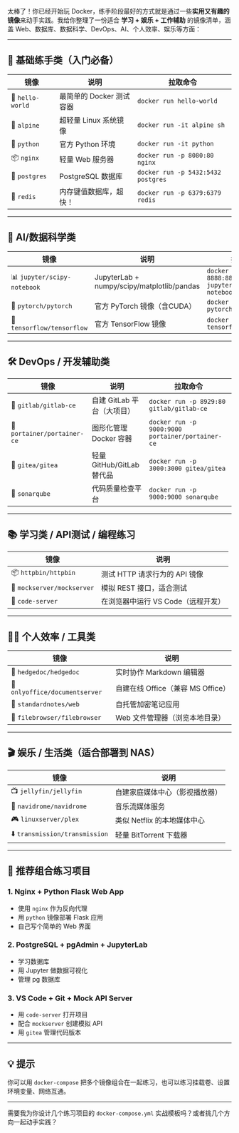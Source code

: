 太棒了！你已经开始玩 Docker，练手阶段最好的方式就是通过一些**实用又有趣的镜像**来动手实践。我给你整理了一份适合 **学习 + 娱乐 + 工作辅助** 的镜像清单，涵盖 Web、数据库、数据科学、DevOps、AI、个人效率、娱乐等方面：

---

## 🚀 基础练手类（入门必备）

| 镜像               | 说明               | 拉取命令                               |
| ---------------- | ---------------- | ---------------------------------- |
| 🐬 `hello-world` | 最简单的 Docker 测试容器 | `docker run hello-world`           |
| 🐧 `alpine`      | 超轻量 Linux 系统镜像   | `docker run -it alpine sh`         |
| 🐍 `python`      | 官方 Python 环境     | `docker run -it python`            |
| 📦 `nginx`       | 轻量 Web 服务器       | `docker run -p 8080:80 nginx`      |
| 🐘 `postgres`    | PostgreSQL 数据库   | `docker run -p 5432:5432 postgres` |
| 🦁 `redis`       | 内存键值数据库，超快！      | `docker run -p 6379:6379 redis`    |

---

## 🧠 AI/数据科学类

| 镜像                          | 说明                                         | 拉取命令                                             |
| --------------------------- | ------------------------------------------ | ------------------------------------------------ |
| 📊 `jupyter/scipy-notebook` | JupyterLab + numpy/scipy/matplotlib/pandas | `docker run -p 8888:8888 jupyter/scipy-notebook` |
| 📘 `pytorch/pytorch`        | 官方 PyTorch 镜像（含CUDA）                       | `docker run -it pytorch/pytorch`                 |
| 🧠 `tensorflow/tensorflow`  | 官方 TensorFlow 镜像                           | `docker run -it tensorflow/tensorflow`           |

---

## 🛠 DevOps / 开发辅助类

| 镜像                          | 说明                   | 拉取命令                                             |
| --------------------------- | -------------------- | ------------------------------------------------ |
| 🐙 `gitlab/gitlab-ce`       | 自建 GitLab 平台（大项目）    | `docker run -p 8929:80 gitlab/gitlab-ce`         |
| 🐳 `portainer/portainer-ce` | 图形化管理 Docker 容器      | `docker run -p 9000:9000 portainer/portainer-ce` |
| 🐙 `gitea/gitea`            | 轻量 GitHub/GitLab 替代品 | `docker run -p 3000:3000 gitea/gitea`            |
| 🧪 `sonarqube`              | 代码质量检查平台             | `docker run -p 9000:9000 sonarqube`              |

---

## 📚 学习类 / API测试 / 编程练习

| 镜像                         | 说明                    |
| -------------------------- | --------------------- |
| 📦 `httpbin/httpbin`       | 测试 HTTP 请求行为的 API 镜像  |
| 🧪 `mockserver/mockserver` | 模拟 REST 接口，适合测试       |
| 🧠 `code-server`           | 在浏览器中运行 VS Code（远程开发） |

---

## 👨‍💻 个人效率 / 工具类

| 镜像                             | 说明                        |
| ------------------------------ | ------------------------- |
| 📓 `hedgedoc/hedgedoc`         | 实时协作 Markdown 编辑器         |
| 🧾 `onlyoffice/documentserver` | 自建在线 Office（兼容 MS Office） |
| 📝 `standardnotes/web`         | 自托管加密笔记应用                 |
| 📂 `filebrowser/filebrowser`   | Web 文件管理器（浏览本地目录）         |

---

## 🎬 娱乐 / 生活类（适合部署到 NAS）

| 镜像                             | 说明                 |
| ------------------------------ | ------------------ |
| 📺 `jellyfin/jellyfin`         | 自建家庭媒体中心（影视播放器）    |
| 🎵 `navidrome/navidrome`       | 音乐流媒体服务            |
| 🎮 `linuxserver/plex`          | 类似 Netflix 的本地媒体中心 |
| ⬇️ `transmission/transmission` | 轻量 BitTorrent 下载器  |

---

## 🔧 推荐组合练习项目

### 1. Nginx + Python Flask Web App

* 使用 `nginx` 作为反向代理
* 用 `python` 镜像部署 Flask 应用
* 自己写个简单的 Web 界面

### 2. PostgreSQL + pgAdmin + JupyterLab

* 学习数据库
* 用 Jupyter 做数据可视化
* 管理 pg 数据库

### 3. VS Code + Git + Mock API Server

* 用 `code-server` 打开项目
* 配合 `mockserver` 创建模拟 API
* 用 `gitea` 管理代码版本

---

## 💡 提示

你可以用 `docker-compose` 把多个镜像组合在一起练习，也可以练习挂载卷、设置环境变量、网络互通。

---

需要我为你设计几个练习项目的 `docker-compose.yml` 实战模板吗？或者挑几个方向一起动手实践？
